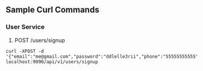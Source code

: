## Sample Curl Commands


### User Service

1. POST /users/signup
```
curl -XPOST -d '{"email":"me@gmail.com","password":"ddlelle3rii","phone":"55555555555","user_type":0,"portal_access_status":1}' localhost:9090/api/v1/users/signup
```